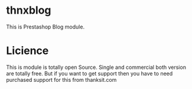 # thnxblog
This is Prestashop Blog module.
# Licience
This is module is totally open Source. Single and commercial both version are totally free. But if you want to get support then you have to need purchased support for this from thanksit.com
